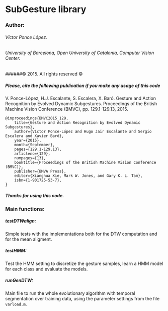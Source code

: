 # SubGesture library

### Author:
###### Víctor Ponce López.
###### University of Barcelona, Open University of Catalonia, Computer Vision Center.
######© 2015. All rights reserved ©


##### Please, cite the following publication if you make any usage of this code

V. Ponce-López, H.J. Escalante, S. Escalera, X. Baró. Gesture and Action Recognition by Evolved Dynamic Subgestures. Proceedings of the British Machine Vision Conference (BMVC), pp. 129.1-129.13, 2015.

```BIB
@inproceedings{BMVC2015_129,
	title={Gesture and Action Recognition by Evolved Dynamic Subgestures},
	author={Víctor Ponce-López and Hugo Jair Escalante and Sergio Escalera and Xavier Baró},
	year={2015},
	month={September},
	pages={129.1-129.13},
	articleno={129},
	numpages={13},
	booktitle={Proceedings of the British Machine Vision Conference (BMVC)},
	publisher={BMVA Press},
	editor={Xianghua Xie, Mark W. Jones, and Gary K. L. Tam},
	isbn={1-901725-53-7},
}
```
##### Thanks for using this code.

### Main functions:

##### testDTWalign:

Simple tests with the implementations both for the DTW computation and for the mean aligment.

##### testHMM:

Test the HMM setting to discretize the gesture samples, learn a HMM model for each class and evaluate the models.

##### runGenDTW:

Main file to run the whole evolutionary algorithm with temporal segmentation over training data, using the parameter settings from the file `varload.m`.